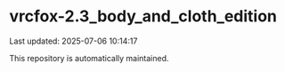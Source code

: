 # vrcfox-2.3_body_and_cloth_edition

Last updated: 2025-07-06 10:14:17

This repository is automatically maintained.
